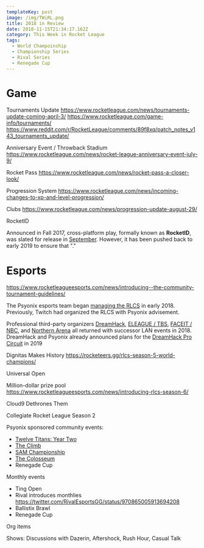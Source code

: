 ```yaml
---
templateKey: post
image: /img/TWiRL.png
title: 2018 in Review
date: 2018-11-15T21:34:17.162Z
category: This Week in Rocket League
tags:
  - World Champoinship
  - Championship Series
  - Rival Series
  - Renegade Cup
---
```

# Game

Tournaments Update 
https://www.rocketleague.com/news/tournaments-update-coming-april-3/
https://www.rocketleague.com/game-info/tournaments/
https://www.reddit.com/r/RocketLeague/comments/89f8xq/patch_notes_v143_tournaments_update/

Anniversary Event / Throwback Stadium
https://www.rocketleague.com/news/rocket-league-anniversary-event-july-9/

Rocket Pass
https://www.rocketleague.com/news/rocket-pass-a-closer-look/

Progression System
https://www.rocketleague.com/news/incoming-changes-to-xp-and-level-progression/

Clubs
https://www.rocketleague.com/news/progression-update-august-29/

RocketID

Announced in Fall 2017, cross-platform play, formally known as **RocketID**, was slated for release in [September](https://www.rocketleague.com/news/progression-update-follow-up-rocketid/). However, it has been pushed back to early 2019 to ensure that "."

# Esports

https://www.rocketleagueesports.com/news/introducing--the-community-tournament-guidelines/

The Psyonix esports team began [managing the RLCS](https://twitter.com/CloudFuel/status/954055352764567552) in early 2018. Previously, Twitch had organized the RLCS with Psyonix advisement.

Professional third-party organizers [DreamHack](https://liquipedia.net/rocketleague/DreamHack/2018/Leipzig), [ELEAGUE / TBS](https://liquipedia.net/rocketleague/ELEAGUE/Cup/2018), [FACEIT / NBC](https://liquipedia.net/rocketleague/FACEIT/Universal_Open/Season_2), and [Northern Arena](https://liquipedia.net/rocketleague/Northern_Arena/Invitational/2) all returned with successor LAN events in 2018. DreamHack and Psyonix already announced plans for the [DreamHack Pro Circuit](https://dreamhack.com/procircuit/) in 2019


Dignitas Makes History
https://rocketeers.gg/rlcs-season-5-world-champions/

Universal Open

Million-dollar prize pool
https://www.rocketleagueesports.com/news/introducing-rlcs-season-6/

Cloud9 Dethrones Them

Collegiate Rocket League Season 2

Psyonix sponsored community events:
* [Twelve Titans: Year Two](https://www.youtube.com/watch?v=5quNuAchgkQ)
* [The Climb](https://www.reddit.com/r/RocketLeague/comments/8umdme/the_climb_presented_by_rival_esports_july_5th_8th/)
* [SAM Championship](https://twitter.com/RocketStreet/status/1015722718107521027)
* [The Colosseum](https://www.reddit.com/r/RocketLeague/comments/98d9oh/rewind_gaming_presents_the_colosseum_5760_prize/)
* Renegade Cup

Monthly events
* Ting Open
* Rival introduces monthlies https://twitter.com/RivalEsportsGG/status/970865005913694208
* Ballistix Brawl
* Renegade Cup

Org items

Shows: Discussions with Dazerin, Aftershock, Rush Hour, Casual Talk
